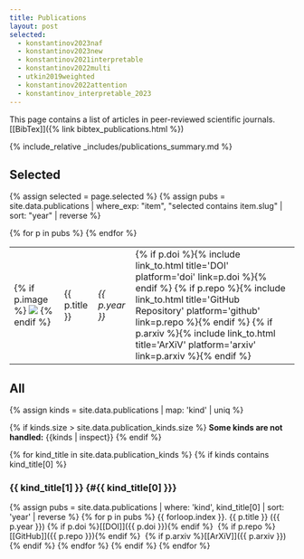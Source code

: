 ```yaml
---
title: Publications
layout: post
selected:
  - konstantinov2023naf
  - konstantinov2023new
  - konstantinov2021interpretable
  - konstantinov2022multi
  - utkin2019weighted
  - konstantinov2022attention
  - konstantinov_interpretable_2023
---
```


<style>
    table.no-borders td {
        border: none;
    }
    table img.preview {
        max-width: 75px;
    }
</style>

This page contains a list of articles in peer-reviewed scientific journals.
[[BibTex]]({% link bibtex_publications.html %})

<p>
{% include_relative _includes/publications_summary.md %}
</p>


## Selected

{% assign selected = page.selected %}
{% assign pubs = site.data.publications | where_exp: "item", "selected contains item.slug" | sort: "year" | reverse %}
<table class="no-borders">
{% for p in pubs %}
    <tr>
        <td>
            {% if p.image %}
                <img src="{{ p.image }}" class="preview"/>
            {% endif %}
        </td>
        <td>
{{ p.title }}
        </td>
        <td>
            <i>{{ p.year }}</i>
        </td>
        <td>
        {% if p.doi %}{% include link_to.html title='DOI' platform='doi' link=p.doi %}{% endif %}
        {% if p.repo %}{% include link_to.html title='GitHub Repository' platform='github' link=p.repo %}{% endif %}
        {% if p.arxiv %}{% include link_to.html title='ArXiV' platform='arxiv' link=p.arxiv %}{% endif %}
        </td>
</tr>
{% endfor %}
</table>


## All
{% assign kinds = site.data.publications | map: 'kind' | uniq %}

{% if kinds.size > site.data.publication_kinds.size %}
**Some kinds are not handled:** {{kinds | inspect}}
{% endif %}

{% for kind_title in site.data.publication_kinds %}
{% if kinds contains kind_title[0] %}
### {{ kind_title[1] }} {#{{ kind_title[0] }}}

{% assign pubs = site.data.publications | where: 'kind', kind_title[0] | sort: 'year' | reverse %}
{% for p in pubs %}
{{ forloop.index }}. {{ p.title }} ({{ p.year }})
{% if p.doi %}[[DOI]]({{ p.doi }}){% endif %}&nbsp;
{% if p.repo %}[[GitHub]]({{ p.repo }}){% endif %}&nbsp;
{% if p.arxiv %}[[ArXiV]]({{ p.arxiv }}){% endif %}
{% endfor %}
{% endif %}
{% endfor %}


